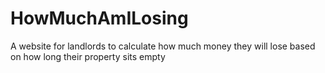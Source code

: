 # HowMuchAmILosing
A website for landlords to calculate how much money they will lose based on how long their property sits empty
